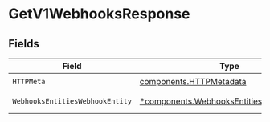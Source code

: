 # GetV1WebhooksResponse


## Fields

| Field                                                                                                 | Type                                                                                                  | Required                                                                                              | Description                                                                                           |
| ----------------------------------------------------------------------------------------------------- | ----------------------------------------------------------------------------------------------------- | ----------------------------------------------------------------------------------------------------- | ----------------------------------------------------------------------------------------------------- |
| `HTTPMeta`                                                                                            | [components.HTTPMetadata](../../models/components/httpmetadata.md)                                    | :heavy_check_mark:                                                                                    | N/A                                                                                                   |
| `WebhooksEntitiesWebhookEntity`                                                                       | [*components.WebhooksEntitiesWebhookEntity](../../models/components/webhooksentitieswebhookentity.md) | :heavy_minus_sign:                                                                                    | Lists webhooks                                                                                        |